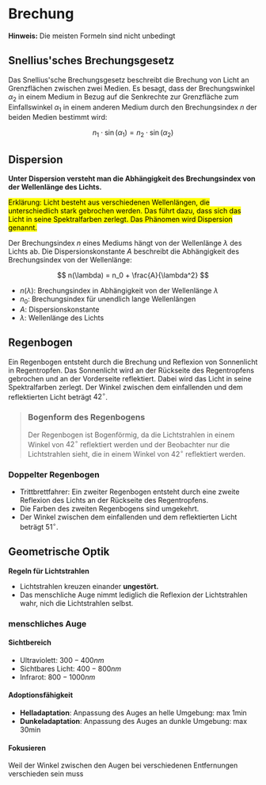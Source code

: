 # Brechung

**Hinweis:** Die meisten Formeln sind nicht unbedingt

## Snellius'sches Brechungsgesetz

Das Snellius'sche Brechungsgesetz beschreibt die Brechung von Licht an Grenzflächen zwischen zwei Medien. Es besagt, dass der Brechungswinkel $\alpha_2$ in einem Medium in Bezug auf die Senkrechte zur Grenzfläche zum Einfallswinkel $\alpha_1$ in einem anderen Medium durch den Brechungsindex $n$ der beiden Medien bestimmt wird:

$$
n_1 \cdot \sin(\alpha_1) = n_2 \cdot \sin(\alpha_2)
$$

## Dispersion

**Unter Dispersion versteht man die Abhängigkeit des Brechungsindex von der Wellenlänge des Lichts.**

<mark>
Erklärung:
Licht besteht aus verschiedenen Wellenlängen, die unterschiedlich stark gebrochen werden. Das führt dazu, dass sich das Licht in seine Spektralfarben zerlegt. Das Phänomen wird Dispersion genannt.
</mark>

Der Brechungsindex $n$ eines Mediums hängt von der Wellenlänge $\lambda$ des Lichts ab. Die Dispersionskonstante $A$ beschreibt die Abhängigkeit des Brechungsindex von der Wellenlänge:

$$
n(\lambda) = n_0 + \frac{A}{\lambda^2}
$$

- $n(\lambda)$: Brechungsindex in Abhängigkeit von der Wellenlänge $\lambda$
- $n_0$: Brechungsindex für unendlich lange Wellenlängen
- $A$: Dispersionskonstante
- $\lambda$: Wellenlänge des Lichts

## Regenbogen

Ein Regenbogen entsteht durch die Brechung und Reflexion von Sonnenlicht in Regentropfen. Das Sonnenlicht wird an der Rückseite des Regentropfens gebrochen und an der Vorderseite reflektiert. Dabei wird das Licht in seine Spektralfarben zerlegt. Der Winkel zwischen dem einfallenden und dem reflektierten Licht beträgt $42^\circ$.

> ### Bogenform des Regenbogens
>
> Der Regenbogen ist Bogenförmig, da die Lichtstrahlen in einem Winkel von $42^\circ$ reflektiert werden und der Beobachter nur die Lichtstrahlen sieht, die in einem Winkel von $42^\circ$ reflektiert werden.

### Doppelter Regenbogen

- Trittbrettfahrer: Ein zweiter Regenbogen entsteht durch eine zweite Reflexion des Lichts an der Rückseite des Regentropfens.
- Die Farben des zweiten Regenbogens sind umgekehrt.
- Der Winkel zwischen dem einfallenden und dem reflektierten Licht beträgt $51^\circ$.

## Geometrische Optik

**Regeln für Lichtstrahlen**

- Lichtstrahlen kreuzen einander **ungestört.**
- Das menschliche Auge nimmt lediglich die Reflexion der Lichtstrahlen wahr, nich die Lichtstrahlen selbst.

### menschliches Auge

#### Sichtbereich

- Ultraviolett: $300 - 400 nm$
- Sichtbares Licht: $400 - 800 nm$
- Infrarot: $800 - 1000 nm$

#### Adoptionsfähigkeit

- **Helladaptation**: Anpassung des Auges an helle Umgebung: max 1min
- **Dunkeladaptation**: Anpassung des Auges an dunkle Umgebung: max 30min

#### Fokusieren

Weil der Winkel zwischen den Augen bei verschiedenen Entfernungen verschieden sein muss
